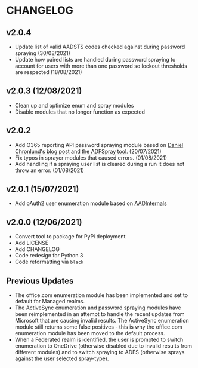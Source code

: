 # CHANGELOG

## v2.0.4
- Update list of valid AADSTS codes checked against during password spraying (30/08/2021)
- Update how paired lists are handled during password spraying to account for users with more than one password so lockout thresholds are respected (18/08/2021)

## v2.0.3 (12/08/2021)
- Clean up and optimize enum and spray modules
- Disable modules that no longer function as expected

## v2.0.2
- Add O365 reporting API password spraying module based on [Daniel Chronlund's blog post](https://danielchronlund.com/2020/03/17/azure-ad-password-spray-attacks-with-powershell-and-how-to-defend-your-tenant/) and [the ADFSpray tool](https://github.com/xFreed0m/ADFSpray). (20/07/2021)
- Fix typos in sprayer modules that caused errors. (01/08/2021)
- Add handling if a spraying user list is cleared during a run it does not throw an error. (01/08/2021)

## v2.0.1 (15/07/2021)
- Add oAuth2 user enumeration module based on [AADInternals](https://github.com/Gerenios/AADInternals)

## v2.0.0 (12/06/2021)
- Convert tool to package for PyPi deployment
- Add LICENSE
- Add CHANGELOG
- Code redesign for Python 3
- Code reformatting via `black`

## Previous Updates
- The office.com enumeration module has been implemented and set to default for Managed realms.
- The ActiveSync enumeration and password spraying modules have been reimplemented in an attempt to handle the recent updates from Microsoft that are causing invalid results. The ActiveSync enumeration module still returns some false positives - this is why the office.com enumeration module has been moved to the default process.
- When a Federated realm is identified, the user is prompted to switch enumeration to OneDrive (otherwise disabled due to invalid results from different modules) and to switch spraying to ADFS (otherwise sprays against the user selected spray-type).